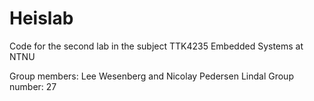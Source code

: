 # Heislab
Code for the second lab in the subject TTK4235 Embedded Systems at NTNU

Group members: Lee Wesenberg and Nicolay Pedersen Lindal
Group number: 27